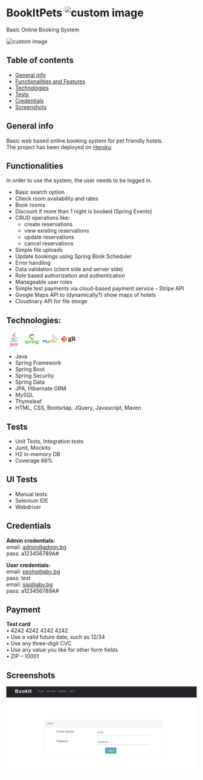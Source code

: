 <h1>BookItPets <span align="right">
  <img src="https://github.com/SantanaSJ/OBS-HEROKU/blob/master/5140527.png" alt="custom image" style="height:39px"/></span></h1> 

Basic Online Booking System

<p>
  <img src="https://camo.githubusercontent.com/58502bc6910820c71f8cd9f3a6640c7d5374b4f752d4fdc5c4e79bdbd4fe4726/68747470733a2f2f6d656469612e67697068792e636f6d2f6d656469612f62634b6d49576b554d436a566d2f67697068792e676966" alt="custom image" style="height:100px"/>
</p>
<!-- ![This is an image](https://camo.githubusercontent.com/58502bc6910820c71f8cd9f3a6640c7d5374b4f752d4fdc5c4e79bdbd4fe4726/68747470733a2f2f6d656469612e67697068792e636f6d2f6d656469612f62634b6d49576b554d436a566d2f67697068792e676966) -->

## Table of contents
* [General info](#General-info)
* [Functionalities and Features](#functionalities)
* [Technologies](#technologies)
* [Tests](#tests)
* [Credentials](#credentials)
* [Screenshots](#screenshots)


## General info
Basic web based online booking system for pet friendly hotels.</br> The project has been deployed on [Heroku](https://bookitpets.herokuapp.com/)
 

## Functionalities
In order to use the system, the user needs to be logged in.

*	Basic search option
*	Check room availability and rates
*	Book rooms
*	Discount if more than 1 night is booked  (Spring Events)
*	CRUD operations like:
    * create reservations
    * view existing reservations
    * update reservations
    * cancel reservations
*	Simple file uploads
*	Update bookings using Spring Book Scheduler
*	Error handling
*	Data validation (client side and server side)
*	Role based authorization and authentication
*	Manageable user roles
*	Simple test payments via cloud-based payment service - Stripe API
*	Google Maps API to (dynamically?) show maps of hotels
*	Cloudinary API for file storge


## Technologies:
<div>
  <img src="https://github.com/devicons/devicon/blob/master/icons/java/java-original-wordmark.svg" title="Java" alt="Java" width="40" height="40"/>&nbsp;
  <img src="https://github.com/devicons/devicon/blob/master/icons/spring/spring-original-wordmark.svg" title="Spring" alt="Spring" width="40" height="40"/>&nbsp;
  <img src="https://github.com/devicons/devicon/blob/master/icons/mysql/mysql-original-wordmark.svg" title="MySQL"  alt="MySQL" width="40" height="40"/>&nbsp;
  <img src="https://github.com/devicons/devicon/blob/master/icons/git/git-original-wordmark.svg" title="Git" **alt="Git" width="40" height="40"/>
</div>

*	Java
*	Spring Framework
*	Spring Boot
*	Spring Security
*	Spring Data
*	JPA, Hibernate ORM 
*	MySQL 
*	Thymeleaf
*	HTML, CSS, Bootsrtap, JQuery, Javascript, Maven


## Tests
*	Unit Tests, Integration tests
*	Junit, Mockito
*	H2 in-memory DB
*	Coverage 66%

## UI Tests
* Manual tests
* Selenium IDE
* Webdriver

## Credentials
<b>Admin credentials:</b>
</br>
email: admin@admin.bg
</br>
pass: a123456789A#
</br>

<b>User credentials:</b>
</br>
email: pesho@abv.bg
</br>
pass: test
</br>
email: sisi@abv.bg
</br>
pass: a123456789A#

## Payment
<b>Test card </b>
</br>
•	4242 4242 4242 4242
</br>
•	Use a valid future date, such as 12/34
</br>
•	Use any three-digit CVC
</br>
•	Use any value you like for other form fields
</br>
•	ZIP – 10001

## Screenshots
<img src="https://github.com/SantanaSJ/BookitPets/blob/master/login.png" alt="login" title="login">

